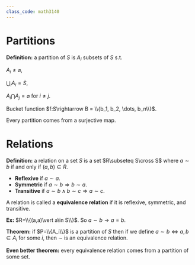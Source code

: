 ```yaml
---
class_code: math3140
---
```

# Partitions

__Definition:__ a partition of $S$ is $A_i$ subsets of $S$ s.t.

$A_i\neq\varnothing$,

$\bigcup_iA_i=S$,

$A_i\bigcap A_j=\varnothing$ for $i\neq j$.

Bucket function $f:S\rightarrow B = \\{b_1, b_2, \dots, b_n\\}$.

Every partition comes from a surjective map.

# Relations

__Definition:__ a relation on a set $S$ is a set $R\subseteq S\cross S$ where $a\sim b$ if and only if $(a,b) \in R$.

- __Reflexive__ if $a\sim a$.
- __Symmetric__ if $a\sim b \Rightarrow b\sim a$.
- __Transitive__ if $a\sim b \land b\sim c \Rightarrow a\sim c$.

A relation is called a __equivalence relation__ if it is reflexive, symmetric, and transitive.

__Ex:__ $R=\\{(a,a)\vert a\in S\\}$. So $a\sim b \rightarrow a=b$.

__Theorem:__ if $P=\\{A_i\\}$ is a partition of $S$ then if we define $a\sim b \Leftrightarrow a,b\in A_i$ for some $i$, then $\sim$ is an equivalence relation.

__Even better theorem:__ every equivalence relation comes from a partition of some set.